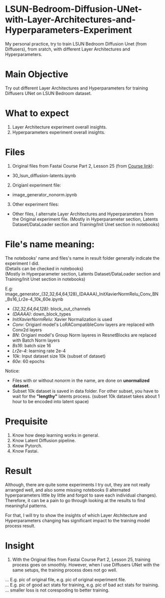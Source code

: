 # LSUN-Bedroom-Diffusion-UNet-with-Layer-Architectures-and-Hyperparameters-Experiment  
My personal practice, try to train LSUN Bedroom Diffusion Unet (from Diffusers), from sratch, with different Layer Architectures and Hyperparameters.  

# Main Objective  
Try out different Layer Architectures and Hyperparameters for training Diffusers UNet on LSUN Bedroom dataset.  

# What to expect  
1. Layer Architecture experiment overall insights.  
2. Hyperparameters experiment overall insights.

# Files    
1. Original files from Fastai Course Part 2, Lesson 25 (from [Course link](https://course.fast.ai/)):  
- 30_lsun_diffusion-latents.ipynb
2. Origianl experiment file:
- image_generator_nonorm.ipynb  
3. Other experiment files:
- Other files, I alternate Layer Architectures and Hyperparameters from the Original experiment file.
(Mostly in Hyperparameter section, Latents Dataset/DataLoader section and Training/Init Unet section in notebooks)

# File's name meaning:  
The notebooks' name and files's name in result folder generally indicate the experiment I did.  
(Details can be checked in notebooks)  
(Mostly in Hyperparameter section, Latents Dataset/DataLoader section and Training/Init Unet section in notebooks)  

E.g: image_generator_(32,32,64,64,128)_(DAAAA)_InitXavierNormRelu_Conv_BN_Bs16_Lr2e-4_10k_60e.ipynb  
- *(32,32,64,64,128)*: block_out_channels  
- *(DAAAA)*: down_block_types  
- *InitXavierNormRelu*: Xavier Normalization is used  
- *Conv*: Origianl model's LoRACompatibleConv layers are replaced with Conv2d layers  
- *BN*: Origianl model's Group Norm layeres in ResnetBlocks are replaced with Batch Norm layers  
- *Bs16*: batch size 16  
- *Lr2e-4*: learning rate 2e-4  
- *10k*: Input dataset size 10k (subset of dataset)  
- *60e*: 60 epochs  

Notice:
- Files with or without *nonorm* in the name, are done on **unormalized dataset**.
- Subset 10k dataset is saved in data folder. For other subset, you have to wait for the **"lengthy"** latents process.
(subset 10k dataset takes about 1 hour to be encoded into latent space)

# Prequisite  
1. Know how deep learning works in general.
2. Know Latent Diffusion pipeline.
3. Know Pytorch.
4. Know Fastai.

# Result  
Although, there are quite some experiments I try out, they are not really arranged well, and also some missing notebooks (I alternated hyperparameters little by little and forgot to save each individual changes). Therefore, it can be a pain to go through looking at the results to find meaningful patterns.  

For that, I will try to show the insights of which Layer Atchitecture and Hyperparameters changing has significant impact to the training model process result.  

# Insight  
1. With the Original files from Fastai Course Part 2, Lesson 25, training process goes on smoothly. However, when I use Diffusers UNet with the same setups, the training process does not go well.

... E.g. pic of original file, e.g. pic of original experiment file.  
... E.g. pic of good act stats for training, e.g. pic of bad act stats for training.  
... smaller loss is not corespoding to better training.  
